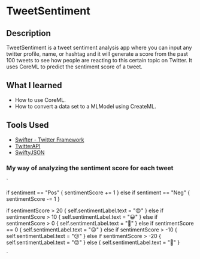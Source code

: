 #  TweetSentiment

## Description

TweetSentiment is a tweet sentiment analysis app where you can input any twitter profile, name, or hashtag and it will generate a score from the past 100 tweets to see how people are reacting to this certain topic on Twitter. It uses CoreML to predict the sentiment score of a tweet. 

## What I learned

* How to use CoreML.
* How to convert a data set to a MLModel using CreateML.

## Tools Used

* [Swifter - Twitter Framework](https://github.com/mattdonnelly/Swifter)
* [TwitterAPI](https://developer.twitter.com/en/docs/tweets/search/api-reference/get-search-tweets)
* [SwiftyJSON](https://github.com/SwiftyJSON/SwiftyJSON)


### My way of analyzing the sentiment score for each tweet 
`

if sentiment == "Pos" {
    sentimentScore += 1
} else if sentiment == "Neg" {
    sentimentScore -= 1
}
                
                
if sentimentScore > 20 {
    self.sentimentLabel.text = "😍"
} else if sentimentScore > 10 {
    self.sentimentLabel.text = "😀"
} else if sentimentScore > 0 {
    self.sentimentLabel.text = "🙂"
} else if sentimentScore == 0 {
    self.sentimentLabel.text = "😐"
} else if sentimentScore > -10 {
    self.sentimentLabel.text = "😕"
} else if sentimentScore > -20 {
    self.sentimentLabel.text = "😡"
} else {
    self.sentimentLabel.text = "🤮"
}

 `
